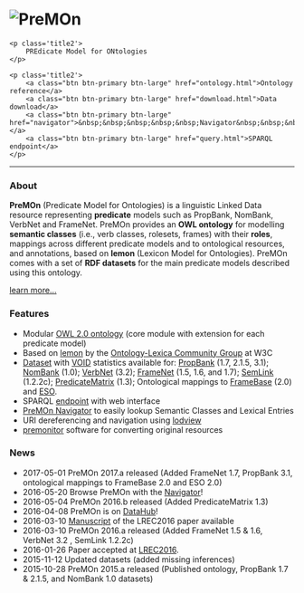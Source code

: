 <div class="well sidebar" id="well-home">
    <h1>
        <img src='images/premon-big.png' alt='PreMOn' title='PreMOn' />
    </h1>

    <p class='title2'>
        PREdicate Model for ONtologies
    </p>

    <p class='title2'>
        <a class="btn btn-primary btn-large" href="ontology.html">Ontology reference</a>
        <a class="btn btn-primary btn-large" href="download.html">Data download</a>
        <a class="btn btn-primary btn-large" href="navigator">&nbsp;&nbsp;&nbsp;&nbsp;&nbsp;Navigator&nbsp;&nbsp;&nbsp;&nbsp;&nbsp;</a>
        <a class="btn btn-primary btn-large" href="query.html">SPARQL endpoint</a>
    </p>
</div>

---------------------------------------

### About

**PreMOn** (Predicate Model for Ontologies) is a linguistic Linked Data resource representing **predicate** models such as PropBank, NomBank, VerbNet and FrameNet.
PreMOn provides an **OWL ontology** for modelling **semantic classes** (i.e., verb classes, rolesets, frames) with their **roles**, mappings across different predicate models and to ontological resources, and annotations, based on **lemon** (Lexicon Model for Ontologies). PreMOn comes with a set of **RDF datasets** for the main predicate models described using this ontology.

[learn more...](overview.html)

### Features

- Modular [OWL 2.0 ontology](ontology.html) (core module with extension for each predicate model)
- Based on [lemon](http://www.w3.org/community/ontolex/wiki/Final_Model_Specification) by the [Ontology-Lexica Community Group](https://www.w3.org/community/ontolex/) at W3C
- [Dataset](download.html) with [VOID](http://www.w3.org/TR/void/) statistics available for: 
[PropBank](https://verbs.colorado.edu/~mpalmer/projects/ace.html) (1.7, 2.1.5, 3.1); 
[NomBank](https://verbs.colorado.edu/~mpalmer/projects/ace.html) (1.0);
[VerbNet](https://verbs.colorado.edu/~mpalmer/projects/verbnet.html) (3.2);
[FrameNet](https://framenet.icsi.berkeley.edu/fndrupal/) (1.5, 1.6, and 1.7); 
[SemLink](https://verbs.colorado.edu/semlink/) (1.2.2c); 
[PredicateMatrix](http://adimen.si.ehu.es/web/PredicateMatrix) (1.3); 
Ontological mappings to [FrameBase](https://framebase.org/) (2.0) and [ESO](https://github.com/newsreader/eso/).
- SPARQL [endpoint](query.html) with web interface
- [PreMOn Navigator](navigator/) to easily lookup Semantic Classes and Lexical Entries
- URI dereferencing and navigation using [lodview](https://github.com/dvcama/LodView)
- [premonitor](premonitor.html) software for converting original resources

### News
- 2017-05-01 PreMOn 2017.a released (Added FrameNet 1.7, PropBank 3.1, ontological mappings to FrameBase 2.0 and ESO 2.0)
- 2016-05-20 Browse PreMOn with the [Navigator](navigator/)!
- 2016-05-04 PreMOn 2016.b released (Added PredicateMatrix 1.3)
- 2016-04-08 PreMOn is on [DataHub](https://datahub.io/dataset/premon)!
- 2016-03-10 [Manuscript](https://dkm-static.fbk.eu/people/rospocher/files/pubs/2016lrec1.pdf) of the LREC2016 paper available
- 2016-03-10 PreMOn 2016.a released (Added FrameNet 1.5 & 1.6, VerbNet 3.2 , SemLink 1.2.2c)
- 2016-01-26 Paper accepted at [LREC2016](http://lrec2016.lrec-conf.org/en/).
- 2015-11-12 Updated datasets (added missing inferences)
- 2015-10-28 PreMOn 2015.a released (Published ontology, PropBank 1.7 & 2.1.5, and NomBank 1.0 datasets)

